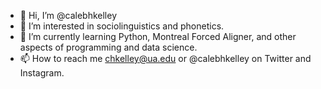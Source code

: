 - 👋 Hi, I’m @calebhkelley
- 👀 I’m interested in sociolinguistics and phonetics. 
- 🌱 I’m currently learning Python, Montreal Forced Aligner, and other aspects of programming and data science.
- 📫 How to reach me chkelley@ua.edu or @calebhkelley on Twitter and Instagram.

<!---
calebhkelley/calebhkelley is a ✨ special ✨ repository because its `README.md` (this file) appears on your GitHub profile.
You can click the Preview link to take a look at your changes.
--->
